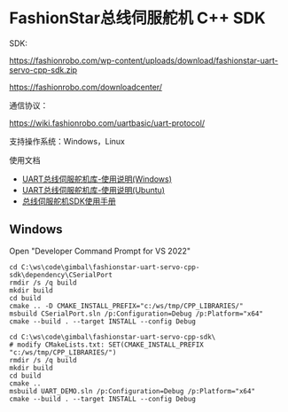 # FashionStar总线伺服舵机 C++ SDK

SDK:

https://fashionrobo.com/wp-content/uploads/download/fashionstar-uart-servo-cpp-sdk.zip

https://fashionrobo.com/downloadcenter/

通信协议：

https://wiki.fashionrobo.com/uartbasic/uart-protocol/

支持操作系统：Windows，Linux

使用文档

* [UART总线伺服舵机库-使用说明(Windows)](doc/FashionStar总线伺服舵机库-使用说明(Windows).pdf)
* [UART总线伺服舵机库-使用说明(Ubuntu)](doc/FashionStar总线伺服舵机库-使用说明(Ubuntu).pdf)
* [总线伺服舵机SDK使用手册](doc/总线伺服舵机SDK使用手册.pdf)

## Windows

Open "Developer Command Prompt for VS 2022"

```
cd C:\ws\code\gimbal\fashionstar-uart-servo-cpp-sdk\dependency\CSerialPort
rmdir /s /q build
mkdir build
cd build
cmake .. -D CMAKE_INSTALL_PREFIX="c:/ws/tmp/CPP_LIBRARIES/"
msbuild CSerialPort.sln /p:Configuration=Debug /p:Platform="x64"
cmake --build . --target INSTALL --config Debug
```

```
cd C:\ws\code\gimbal\fashionstar-uart-servo-cpp-sdk\
# modify CMakeLists.txt: SET(CMAKE_INSTALL_PREFIX "c:/ws/tmp/CPP_LIBRARIES/")
rmdir /s /q build
mkdir build
cd build
cmake ..
msbuild UART_DEMO.sln /p:Configuration=Debug /p:Platform="x64"
cmake --build . --target INSTALL --config Debug
```

